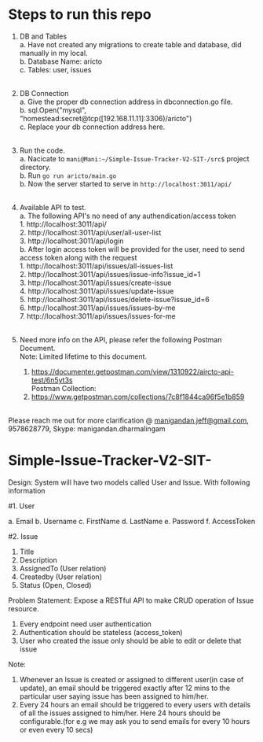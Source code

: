 # Steps to run this repo
1. DB and Tables<br />
	a. Have not created any migrations to create table and database, did manually in my local.<br />
	b. Database Name: aricto<br />
 	c. Tables: user, issues<br /><br />

2. DB Connection<br />
	a. Give the proper db connection address in dbconnection.go file.<br />
	b. sql.Open("mysql", "homestead:secret@tcp([192.168.11.11]:3306)/aricto")<br />
	c. Replace your db connection address here.<br /><br />

3. Run the code.<br />
	a. Nacicate to `mani@Mani:~/Simple-Issue-Tracker-V2-SIT-/src$` project directory.<br />
	b. Run `go run aricto/main.go`<br />
	b. Now the server started to serve in `http://localhost:3011/api/`<br /><br />

4. Available API to test.<br />
	a. The following API's no need of any authendication/access token<br />
		1. http://localhost:3011/api/<br />
		2. http://localhost:3011/api/user/all-user-list<br />
		3. http://localhost:3011/api/login<br />
	b. After login access token will be provided for the user, need to send access token along with the request<br />
		1. http://localhost:3011/api/issues/all-issues-list<br />
		2. http://localhost:3011/api/issues/issue-info?issue_id=1<br />
		3. http://localhost:3011/api/issues/create-issue<br />
		4. http://localhost:3011/api/issues/update-issue<br />
		5. http://localhost:3011/api/issues/delete-issue?issue_id=6<br />
		6. http://localhost:3011/api/issues/issues-by-me<br />
		7. http://localhost:3011/api/issues/issues-for-me<br /><br />

5. Need more info on the API, please refer the following Postman Document.<br />
	Note: Limited lifetime to this document.<br />
	1. https://documenter.getpostman.com/view/1310922/aircto-api-test/6n5yt3s<br />
	Postman Collection:<br />
	2. https://www.getpostman.com/collections/7c8f1844ca96f5e1b859<br /><br />

Please reach me out for more clarification @ manigandan.jeff@gmail.com, 9578628779, Skype: manigandan.dharmalingam 






# Simple-Issue-Tracker-V2-SIT-

Design:
System will have two models called User and Issue. With following information

#1. User

a. Email
b. Username
c. FirstName
d. LastName
e. Password
f. AccessToken

#2. Issue
1. Title
2. Description
3. AssignedTo (User relation)
4. Createdby (User relation)
5. Status (Open, Closed)

Problem Statement:
Expose a RESTful API to make CRUD operation of Issue resource.
1. Every endpoint need user authentication
2. Authentication should be stateless (access_token)
3. User who created the issue only should be able to edit or delete that issue

Note:
1. Whenever an Issue is created or assigned to different user(in case of update), an email
should be triggered exactly after 12 mins to the particular user saying issue has been
assigned to him/her.
2. Every 24 hours an email should be triggered to every users with details of all the issues
assigned to him/her. Here 24 hours should be configurable.(for e.g we may ask you to
send emails for every 10 hours or even every 10 secs)
